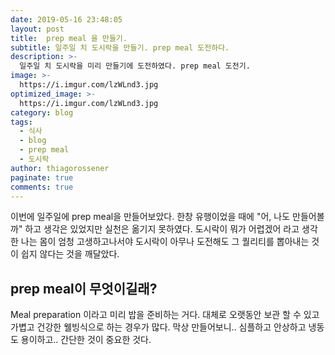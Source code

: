```yaml
---
date: 2019-05-16 23:48:05
layout: post
title:  prep meal 을 만들기.
subtitle: 일주일 치 도시락을 만들기. prep meal 도전하다. 
description: >-
  일주일 치 도시락을 미리 만들기에 도전하였다. prep meal 도전기.
image: >-
  https://i.imgur.com/lzWLnd3.jpg
optimized_image: >-
  https://i.imgur.com/lzWLnd3.jpg
category: blog
tags:
  - 식사
  - blog
  - prep meal
  - 도시락
author: thiagorossener
paginate: true
comments: true
---
```


이번에 일주일에 prep meal을 만들어보았다. 한창 유행이었을 때에 "어, 나도 만들어볼까" 하고 생각은 있었지만 실천은 옮기지 못하였다. 
도시락이 뭐가 어렵겠어 라고 생각한 나는 몸이 엄청 고생하고나서야 도시락이 아무나 도전해도 그 퀄리티를 뽑아내는 것이 쉽지 않다는 것을 깨달았다.

## prep meal이 무엇이길래?
Meal preparation 이라고 미리 밥을 준비하는 거다. 대체로 오랫동안 보관 할 수 있고 가볍고 건강한 웰빙식으로 하는 경우가 많다. 
막상 만들어보니.. 심플하고 안상하고 냉동도 용이하고.. 간단한 것이 중요한 것다.

